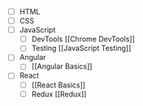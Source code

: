 - [ ] HTML
- [ ] CSS
- [ ] JavaScript
    - [ ] DevTools
        [[Chrome DevTools]]
    - [ ] Testing
        [[JavaScript Testing]]
- [ ] Angular
	- [ ] [[Angular Basics]]
- [ ] React
	- [ ] [[React Basics]]
    - [ ] Redux
        [[Redux]]